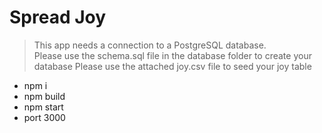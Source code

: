 # Spread Joy #

> This app needs a connection to a PostgreSQL database.  
> Please use the schema.sql file in the database folder to create your database 
> Please use the attached joy.csv file to seed your joy table 

- npm i
- npm build
- npm start
- port 3000
